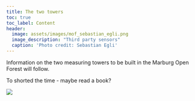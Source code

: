 ```yaml
---
title: The two towers
toc: true
toc_label: Content
header:
  image: assets/images/mof_sebastian_egli.png
  image_description: "Third party sensors"
  caption: 'Photo credit: Sebastian Egli'
---
```


Information on the two measuring towers to be built in the Marburg Open Forest will follow. 

To shorted the time - maybe read a book?

[![](https://pictures.abebooks.com/isbn/9780345339713-de.jpg)](https://pictures.abebooks.com/isbn/9780345339713-de.jpg)